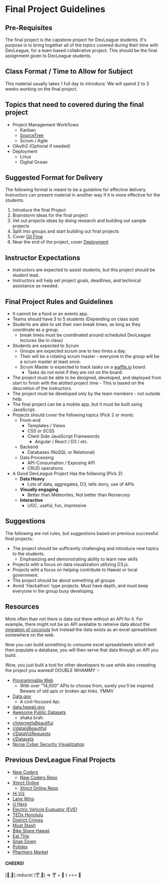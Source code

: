 

# Final Project Guidelines

## Pre-Requisites
The final project is the capstone project for DevLeague students. It's purpose is to bring together all of the topics covered during their time with DevLeague, for a team based collabrative project. This should be the final assignment given to DevLeague students.

## Class Format / Time to Allow for Subject
This material usually takes 1 full day to introduce. We will spend 2 to 3 weeks working on the final project.

## Topics that need to covered during the final project
- Project Management Workflows
    - Kanban
    - [SourceTree](https://www.atlassian.com/software/sourcetree/overview)
    - Scrum / Agile
- OAuth2 (Optional if needed)
- Deployment
    - Linux
    - Digital Ocean

## Suggested Format for Delivery
The following format is meant to be a guideline for effective delivery. Instructors can present material in another way if it is more effective for the students.

1. Introduce the final Project
1. Brainstorm ideas for the final project
  1. Vet out projects ideas by doing research and building out sample projects
1. Split into groups and start building out final projects
1. Cover [Git Flow](https://github.com/devleague/DevLeague-Modules/tree/master/Git/Git%20Flow)
1. Near the end of the project, cover [Deployment](https://github.com/devleague/DevLeague-Modules/tree/master/Deployment)

## Instructor Expectations
- Instructors are expected to assist students, but this project should be student lead.
- Instructors will help set project goals, deadlines, and technical assistance as needed.

## Final Project Rules and Guidelines
- It cannot be a food or an events app.
- Teams should have 3 to 5 students (Depending on class size)
- Students are able to set their own break times, as long as they coordinate as a group.
    - break times must be coordinated around scheduled DevLeague lectures (be in class)
- Students are expected to Scrum
    - Groups are expected scrum one to two times a day.
    - Their will be a rotating scrum master - everyone in the group will be a scrum master at least once.
    - Scrum Master is expected to track tasks on a [waffle.io](https://waffle.io/) board.
        - Tasks do not exist if they are not on the board.
- The project must be able to be designed, developed, and deployed from start to finish with the alotted project time - This is based on the descretion of the instructors.
- The project must be developed only by the team members - not outside help.
- The final project can be a mobile app, but it must be built using JavaScript.
- Projects should cover the following topics (Pick 2 or more):
    - Front-end
        - Templates / Views
        - CSS or SCSS
        - Client Side JavaScript Framewords
            - Angular / React / D3 / etc.
    - Backend
        - Databases (NoSQL or Relational)
    - Data Processing
        - API-Consumation / Exposing API
        - CRUD operations
- A Good DevLeague Project Has the follwoing (Pick 2):
  - **Data Heavy**
    - Lots of data, aggregates, D3, tells story, use of APIs
  - **Visually engaging**
    - Better than Meteorites, Not better than Norsecorp
  - **Interactive**
    - UGC, useful, fun, impressive

## Suggestions
The following are not rules, but suggestions based on previous successful final projects:
- The project should be sufficently challenging and introduce new topics to the students.
    - Emphasizing and demonstrating ability to learn new skills
- Projects with a focus on data visualization utilizing D3.js.
- Projects wiht a focus on helping contribute to Hawaii or local government.
- The project should be about something all groups
- Avoid 'Hackathon' type projects. Must have depth, and must keep everyone in the group busy developing.

## Resources
More often than not there is data out there without an API for it. For example, there might not be an API available to retreive data about the [migration of coconuts](https://www.youtube.com/watch?v=H4_9kDO3q0w) but instead the data exists as an excel spreadsheet somewhere on the web.

Now you can build something to consume excel spreadsheets which will then populate a database, you will then serve that data through an API you build.

Wow, you just built a tool for other developers to use while also creeating the project you wanted! DOUBLE WHAMMY :sparkles:

- [Programmable Web](http://www.programmableweb.com/apis/directory)
  - With over "14,000" APIs to choose from, surely you'll be inspired. Beware of old apis or broken api links. YMMV
- [Data.gov](https://www.data.gov/)
  - A civil-focused Api.
- [data.hawaii.gov](https://data.hawaii.gov/)
- [Awesome Public Datasets](https://github.com/caesar0301/awesome-public-datasets)
  - shaka brah.
- [r/internetIsBeautiful](https://www.reddit.com/r/InternetIsBeautiful/)
- [r/dataIsBeautiful](https://www.reddit.com/r/dataIsBeautiful/)
- [r/DataVizRequests](https://www.reddit.com/r/DataVizRequests)
- [r/Datasets](https://www.reddit.com/r/datasets/)
- [Norse Cyber Security Visualization](http://map.norsecorp.com/#/)

## Previous DevLeague Final Projects
- [New Coders](http://newcoders.tech/)
  - [New Coders Repo](https://github.com/devMattO/New-Coders-Survey-Data-Visualizations)
- [Xtinct Online](http://xtinct.online/)
  - [Xtinct Online Repo](https://github.com/zee-A-team/Final-Project)
- [Hi Viz](http://hiviz.io/)
- [Lane Wins](http://lanewins.com/)
- [U Hero](http://uhero.devleague.com/)
- [Electric Vehicle Evaluator (EVE)](http://eve.devleague.com/)
- [TEDx Honolulu](https://play.google.com/store/apps/details?id=com.devleague.tedx)
- [District Crimes](https://github.com/cleong14/districtcrimes)
- [Must Stash](https://github.com/Must-Stash/Must-Stash-Server)
- [Bike Share Hawaii](http://ridehawaii.us/)
- [Eat This](https://github.com/devleague/eat-this)
- [Snap Down](https://github.com/devleague/SnapDown)
- [Polidex](https://github.com/devleague/polidex)
- [Pharmers Market](https://github.com/bbishop777/farmers_market_mobile)

#### CHEERS!
[:beer:,:beer:].reduce( (:cocktail:,:bear:)  => :cocktail: + :bear: ) === :beers:
